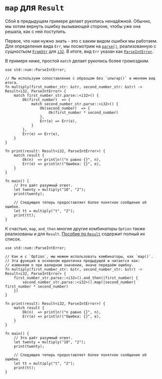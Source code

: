 # `map` для `Result`

Сбой в предыдущем примере делает рукопись ненадёжной.
Обычно, мы хотим вернуть ошибку вызывающей стороне, чтобы 
уже она решала, как с ней поступить.

Первое, что нам нужно знать - это с каким видом ошибки мы 
работаем. Для определения вида `Err`, мы посмотрим 
на [`parse()`](https://doc.rust-lang.org/std/primitive.str.html#method.parse), реализованную с сущностьом 
[`FromStr`](https://doc.rust-lang.org/std/str/trait.FromStr.html) для [`i32`](https://doc.rust-lang.org/std/primitive.i32.html).
В итоге, вид `Err` указан как 
[`ParseIntError`](https://doc.rust-lang.org/std/num/struct.ParseIntError.html).

В примере ниже, простой `match` делает рукопись более громоздким.

```rust,editable
use std::num::ParseIntError;

// Мы используем сопоставление с образцом без `unwrap()` и меняем вид итога.
fn multiply(first_number_str: &str, second_number_str: &str) -> Result<i32, ParseIntError> {
    match first_number_str.parse::<i32>() {
        Ok(first_number)  => {
            match second_number_str.parse::<i32>() {
                Ok(second_number)  => {
                    Ok(first_number * second_number)
                },
                Err(e) => Err(e),
            }
        },
        Err(e) => Err(e),
    }
}

fn print(result: Result<i32, ParseIntError>) {
    match result {
        Ok(n)  => println!("n равно {}", n),
        Err(e) => println!("Ошибка: {}", e),
    }
}

fn main() {
    // Это даёт разумный ответ.
    let twenty = multiply("10", "2");
    print(twenty);

    // Следующее теперь предоставляет более понятное сообщение об ошибке.
    let tt = multiply("t", "2");
    print(tt);
}
```

К счастью, `map`, `and_then` многие 
другие комбинаторы `Option` также реализованы и 
для `Result`. 
<a href="https://doc.rust-lang.org/std/result/enum.Result.html" data-md-type="link">Пособие по `Result`</a> содержит полный 
их список.

```rust,editable
use std::num::ParseIntError;

// Как и с `Option`, мы можем использовать комбинаторы, как `map()`.
// Эта функция в основном идентична предыдущей и читается как:
// изменяем n при валидном значении, иначе передаём ошибку.
fn multiply(first_number_str: &str, second_number_str: &str) -> Result<i32, ParseIntError> {
    first_number_str.parse::<i32>().and_then(|first_number| {
        second_number_str.parse::<i32>().map(|second_number| first_number * second_number)
    })
}

fn print(result: Result<i32, ParseIntError>) {
    match result {
        Ok(n)  => println!("n равно {}", n),
        Err(e) => println!("Ошибка: {}", e),
    }
}

fn main() {
    // Это даёт разумный ответ.
    let twenty = multiply("10", "2");
    print(twenty);

    // Следующее теперь предоставляет более понятное сообщение об ошибке.
    let tt = multiply("t", "2");
    print(tt);
}
```
